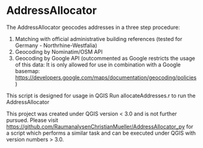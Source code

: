 # AddressAllocator
The AddressAllocator geocodes addresses in a three step procedure:
1. Matching with official administrative building references (tested for Germany - Northrhine-Westfalia)
2. Geocoding by Nominatim/OSM API
3. Geocoding by Google API (outcommented as Google restricts the usage of this data: It is only allowed for use in combination with a Google basemap: https://developers.google.com/maps/documentation/geocoding/policies)

This script is designed for usage in QGIS
Run allocateAddresses.r to run the AddressAllocator

This project was created under QGIS version < 3.0 and is not further pursued. Please visit https://github.com/RaumanalysenChristianMueller/AddressAllocator_py for a script which performs a similar task and can be executed under QGIS with version numbers > 3.0.
